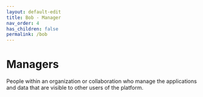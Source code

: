 ```yaml
---
layout: default-edit
title: Bob - Manager
nav_order: 4
has_children: false
permalink: /bob
---
```


# Managers

People within an organization or collaboration who manage the
applications and data that are visible to other users of the platform.
